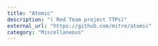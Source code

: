 ```yaml
---
title: "Atomic"
description: "( Red Team project TTPs)"
external_url: "https://github.com/mitre/atomic"
category: "Miscellaneous"
---
```

